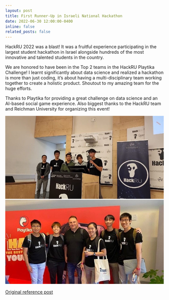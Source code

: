 ```yaml
---
layout: post
title: First Runner-Up in Israeli National Hackathon
date: 2022-06-30 12:00:00-0400
inline: false
related_posts: false
---
```


HackRU 2022 was a blast! It was a fruitful experience participating in the largest student hackathon in Israel alongside hundreds of the most innovative and talented students in the country.

We are honored to have been in the Top 2 teams in the HackRU Playtika Challenge! I learnt significantly about data science and realized a hackathon is more than just coding, it’s about having a multi-disciplinary team working together to create a holistic product. Shoutout to my amazing team for the huge efforts.

Thanks to Playtika for providing a great challenge on data science and an AI-based social game experience. Also biggest thanks to the HackRU team and Reichman University for organizing this event!

<!-- <img src="assets\img\hackru_1.jpg" alt="" width="300" height="auto"> 
<img src="assets\img\hackru_2.jpg" alt="" width="300" height="auto">  -->

![img_1](assets\img\hackru_1.jpg)
![img_2](assets\img\hackru_2.jpg)

[Original reference post](https://www.linkedin.com/posts/jared-cheang_hackru-2022-was-a-blast-it-was-a-fruitful-activity-6934185886246920192-tN4k?utm_source=share&utm_medium=member_desktop&rcm=ACoAADPxqboBq7UTz_cMMNt4U2ynsBvkaMK8grI)